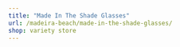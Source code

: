 ```yaml
---
title: "Made In The Shade Glasses"
url: /madeira-beach/made-in-the-shade-glasses/
shop: variety store
---
```

